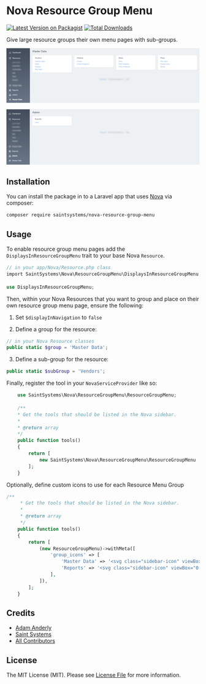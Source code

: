 # Nova Resource Group Menu

[![Latest Version on Packagist](https://img.shields.io/packagist/v/saintsystems/nova-resource-group-menu.svg?style=flat-square)](https://packagist.org/packages/saintsystems/nova-resource-group-menu)
[![Total Downloads](https://img.shields.io/packagist/dt/saintsystems/nova-resource-group-menu.svg?style=flat-square)](https://packagist.org/packages/saintsystems/nova-resource-group-menu)

Give large resource groups their own menu pages with sub-groups.

![screenshot](screenshot.png)

![screenshot-2](screenshot-2.png)

## Installation

You can install the package in to a Laravel app that uses [Nova](https://nova.laravel.com) via composer:

```bash
composer require saintsystems/nova-resource-group-menu
```

## Usage

To enable resource group menu pages add the `DisplaysInResourceGroupMenu` trait to your base Nova `Resource`.
```php
// in your app/Nova/Resource.php class
import SaintSystems\Nova\ResourceGroupMenu\DisplaysInResourceGroupMenu;

use DisplaysInResourceGroupMenu;

```
Then, within your Nova Resources that you want to group and place on their own resource group menu page, ensure the following:

1. Set `$displayInNavigation` to `false`

2. Define a group for the resource:
```php
// in your Nova Resource classes
public static $group = 'Master Data';
```
3. Define a sub-group for the resource:
```php
public static $subGroup = 'Vendors';
```

Finally, register the tool in your `NovaServiceProvider` like so:
```php
    use SaintSystems\Nova\ResourceGroupMenu\ResourceGroupMenu;

    /**
    * Get the tools that should be listed in the Nova sidebar.
    *
    * @return array
    */
    public function tools()
    {
        return [
            new SaintSystems\Nova\ResourceGroupMenu\ResourceGroupMenu
        ];
    }
```

Optionally, define custom icons to use for each Resource Menu Group

```php
/**
     * Get the tools that should be listed in the Nova sidebar.
     *
     * @return array
     */
    public function tools()
    {
        return [
            (new ResourceGroupMenu)->withMeta([
                'group_icons' => [
                    'Master Data' => '<svg class="sidebar-icon" viewBox="0 0 20 20" version="1.1" xmlns="http://www.w3.org/2000/svg" xmlns:xlink="http://www.w3.org/1999/xlink"><g id="Page-1" stroke="none" stroke-width="1" fill="none" fill-rule="evenodd"><g id="icon-shape"><path fill="var(--sidebar-icon)" d="M10,1 L20,7 L10,13 L0,7 L10,1 Z M16.6666667,11 L20,13 L10,19 L0,13 L3.33333333,11 L10,15 L16.6666667,11 Z" id="Combined-Shape"></path></g></g></svg>',
                    'Reports' => '<svg class="sidebar-icon" viewBox="0 0 20 20" version="1.1" xmlns="http://www.w3.org/2000/svg" xmlns:xlink="http://www.w3.org/1999/xlink"><g id="Page-1" stroke="none" stroke-width="1" fill="none" fill-rule="evenodd"><g id="icon-shape"><path fill="var(--sidebar-icon)" d="M19.9506248,11 C19.4489003,16.0533227 15.1853481,20 10,20 C4.4771525,20 0,15.5228475 0,10 C0,4.8146519 3.94667731,0.551099672 9,0.0493752426 L9,11 L19.9506248,11 L19.9506248,11 Z M19.8726884,8.4 C19.1906421,4.15869069 15.8413093,0.809357943 11.6,0.127311599 L11.6,8.4 L19.8726884,8.4 Z" id="Combined-Shape"></path></g></g></svg>',
                ],
            ]),
        ];
    }
```

## Credits

- [Adam Anderly](https://github.com/anderly)
- [Saint Systems](https://github.com/saintsystems)
- [All Contributors](../../contributors)

## License

The MIT License (MIT). Please see [License File](LICENSE.md) for more information.
